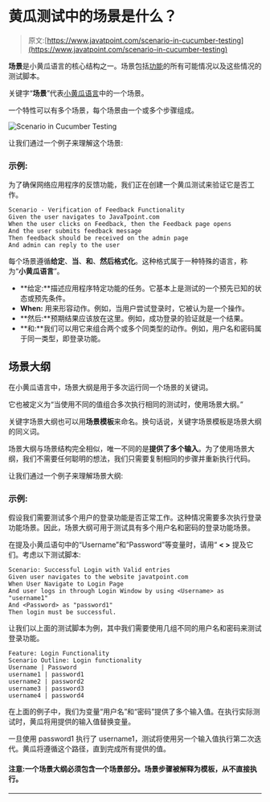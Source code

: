# 黄瓜测试中的场景是什么？

> 原文:[https://www.javatpoint.com/scenario-in-cucumber-testing](https://www.javatpoint.com/scenario-in-cucumber-testing)

**场景**是小黄瓜语言的核心结构之一。场景包括[功能](feature-in-cucumber-testing)的所有可能情况以及这些情况的测试脚本。

关键字“**场景**”代表[小黄瓜语言](cucumber-testing-gherkin-language)中的一个场景。

一个特性可以有多个场景，每个场景由一个或多个步骤组成。

![Scenario in Cucumber Testing](../Images/bef6d38f947b3be4408b6a1683cb0080.png)

让我们通过一个例子来理解这个场景:

### 示例:

为了确保网络应用程序的反馈功能，我们正在创建一个黄瓜测试来验证它是否工作。

```
Scenario - Verification of Feedback Functionality
Given the user navigates to JavaTpoint.com
When the user clicks on Feedback, then the Feedback page opens
And the user submits feedback message
Then feedback should be received on the admin page
And admin can reply to the user

```

每个场景遵循**给定**、**当**、**和**、**然后格式化**。这种格式属于一种特殊的语言，称为“**小黄瓜语言**”。

*   **给定:**描述应用程序特定功能的任务。它基本上是测试的一个预先已知的状态或预先条件。
*   **When:** 用来形容动作。例如，当用户尝试登录时，它被认为是一个操作。
*   **然后:**预期结果应该放在这里。例如，成功登录的验证就是一个结果。
*   **和:**我们可以用它来组合两个或多个同类型的动作。例如，用户名和密码属于同一类型，即登录功能。

## 场景大纲

在小黄瓜语言中，场景大纲是用于多次运行同一个场景的关键词。

它也被定义为“当使用不同的值组合多次执行相同的测试时，使用场景大纲。”

关键字场景大纲也可以用**场景模板**来命名。换句话说，关键字场景模板是场景大纲的同义词。

场景大纲与场景结构完全相似，唯一不同的是**提供了多个输入**。为了使用场景大纲，我们不需要任何聪明的想法，我们只需要复制相同的步骤并重新执行代码。

让我们通过一个例子来理解场景大纲:

### 示例:

假设我们需要测试多个用户的登录功能是否正常工作。这种情况需要多次执行登录功能场景。因此，场景大纲可用于测试具有多个用户名和密码的登录功能场景。

在提及小黄瓜语句中的“Username”和“Password”等变量时，请用“ **< >** 提及它们。考虑以下测试脚本:

```
Scenario: Successful Login with Valid entries
Given user navigates to the website javatpoint.com 
When User Navigate to Login Page
And user logs in through Login Window by using <Username> as "username1"
And <Password> as "password1"
Then login must be successful.

```

让我们以上面的测试脚本为例，其中我们需要使用几组不同的用户名和密码来测试登录功能。

```
Feature: Login Functionality  
Scenario Outline: Login functionality
Username | Password
username1 | password1
username2 | password2
username3 | password3
username4 | password4

```

在上面的例子中，我们为变量“用户名”和“密码”提供了多个输入值。在执行实际测试时，黄瓜将用提供的输入值替换变量。

一旦使用 password1 执行了 username1，测试将使用另一个输入值执行第二次迭代。黄瓜将遵循这个路径，直到完成所有提供的值。

#### 注意:一个场景大纲必须包含一个场景部分。场景步骤被解释为模板，从不直接执行。

* * *